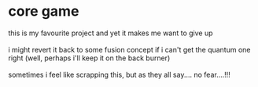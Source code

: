 # core game

this is my favourite project and yet it makes me want to give up
</br>
</br>
i might revert it back to some fusion concept if i can't get the quantum one right (well, perhaps i'll keep it on the back burner)
</br>
</br>
sometimes i feel like scrapping this, but as they all say.... no fear....!!!
